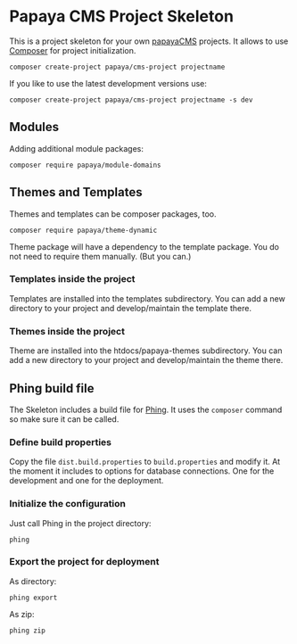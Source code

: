 # Papaya CMS Project Skeleton

This is a project skeleton for your own [papayaCMS](http://www.papaya-cms.com) projects. It allows to use
[Composer](http://getcomposer.org) for project initialization.

```
composer create-project papaya/cms-project projectname
```

If you like to use the latest development versions use:

```
composer create-project papaya/cms-project projectname -s dev
```

## Modules

Adding additional module packages:

```
composer require papaya/module-domains
```

## Themes and Templates

Themes and templates can be composer packages, too.

```
composer require papaya/theme-dynamic
```

Theme package will have a dependency to the template package. You do not need
to require them manually. (But you can.)

### Templates inside the project

Templates are installed into the templates subdirectory. You can add a new
directory to your project and develop/maintain the template there.

### Themes inside the project

Theme are installed into the htdocs/papaya-themes subdirectory. You can add a new
directory to your project and develop/maintain the theme there.

## Phing build file

The Skeleton includes a build file for [Phing](http://www.phing.info). It uses
the `composer` command so make sure it can be called.

### Define build properties

Copy the file `dist.build.properties` to `build.properties` and modify it. At the
moment it includes to options for database connections. One for the development
and one for the deployment.

### Initialize the configuration

Just call Phing in the project directory:

```
phing
```

### Export the project for deployment

As directory:

```
phing export
```

As zip:

```
phing zip
```




